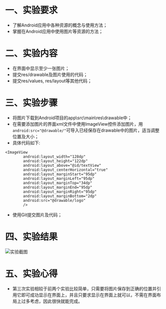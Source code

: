 # 一、实验要求

- 了解Android应用中各种资源的概念与使用方法；
- 掌握在Android应用中使用图片等资源的方法；

# 二、实验内容

- 在界面中显示至少一张图片；
- 提交res/drawable及图片使用的代码；
- 提交res/values, res/layout等其他代码；


# 三、实验步骤

- 将图片下载到Android项目的app\src\main\res\drawable中；
- 在需要添加图片的界面xml文件中使用ImageView控件添加图片，用`android:src="@drawable/"`可导入已经保存在drawable中的图片，适当调整位置及大小；
- 具体代码如下:

```
<ImageView
        android:layout_width="128dp"
        android:layout_height="122dp"
        android:layout_above="@id/textView"
        android:layout_centerHorizontal="true"
        android:layout_marginStart="95dp"
        android:layout_marginLeft="95dp"
        android:layout_marginTop="34dp"
        android:layout_marginEnd="95dp"
        android:layout_marginRight="95dp"
        android:layout_marginBottom="2dp"
        android:src="@drawable/logo"
        />
```
- 使用Git提交图片及代码；

# 四、实验结果

![实验截图](https://github.com/Dwweryu/android-labs-2020/blob/master/students/net1814080903204/Lab3.png)

# 五、实验心得

- 第三次实验相较于前两个实验比较简单，只需要将图片保存到正确的位置并引用它即可成功显示在界面上，并且只要求显示在界面上就可以，不需在界面布局上过多考虑，因此很快就能完成。

